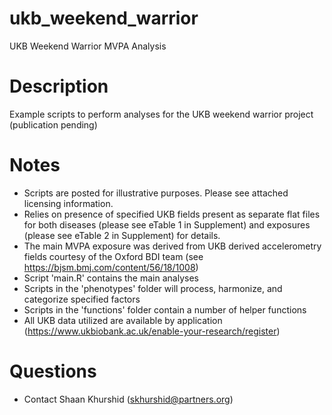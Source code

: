 # ukb_weekend_warrior
UKB Weekend Warrior MVPA Analysis

# Description
Example scripts to perform analyses for the UKB weekend warrior project (publication pending)

# Notes
- Scripts are posted for illustrative purposes. Please see attached licensing information.
- Relies on presence of specified UKB fields present as separate flat files for both diseases (please see eTable 1 in Supplement) and exposures (please see eTable 2 in Supplement) for details.
- The main MVPA exposure was derived from UKB derived accelerometry fields courtesy of the Oxford BDI team (see https://bjsm.bmj.com/content/56/18/1008)
- Script 'main.R' contains the main analyses
- Scripts in the 'phenotypes' folder will process, harmonize, and categorize specified factors
- Scripts in the 'functions' folder contain a number of helper functions
- All UKB data utilized are available by application (https://www.ukbiobank.ac.uk/enable-your-research/register)

# Questions
- Contact Shaan Khurshid (skhurshid@partners.org)
